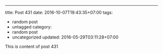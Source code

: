 ---
title: Post 431
date: 2016-10-07T19:43:35+07:00
tags:
  - random post
  - untagged
category:
  - random post
  - uncategorized
updated: 2016-05-29T03:11:28+07:00

This is content of post 431